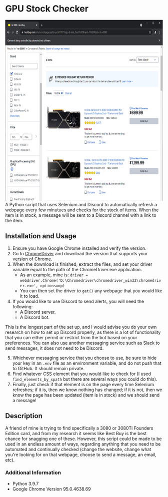 # GPU Stock Checker
<img src="https://github.com/Kfollen93/GPU-Stock-Checker/blob/main/Image.png" width="720" height="580" alt="GPU Image"></img> <br>
A Python script that uses Selenium and Discord to automatically refresh a webpage every few minutues and checks for the stock of items. When the item is in stock, a message will be sent to a Discord channel with a link to the item.
## Installation and Usage
1. Ensure you have Google Chrome installed and verify the version.
2. Go to <a href="https://chromedriver.chromium.org/downloads">ChromeDriver</a> and download the version that supports your version of Chrome.
3. When the download is finished, extract the files, and set your driver variable equal to the path of the ChromeDriver.exe application.
    * As an example, mine is: `driver = webdriver.Chrome('D:\Chromedriver\chromedriver_win32\chromedriver.exe', options=op)`
    * You can then set the driver to `get()` any webpage that you would like it to load.
4. If you would like to use Discord to send alerts, you will need the following:
    * A Discord server.
    * A Discord bot.

This is the longest part of the set up, and I would advise you do your own research on how to set up Discord properly, as there is a lot of functionality that you can either permit or restrict from the bot based on your preferences. You can also use another messaging service such as Slack to send messages, it does not need to be Discord.

5. Whichever messaging service that you choose to use, be sure to hide your key in an `.env` file as an environment variable, and do not push that to GitHub. It should remain private.
6. Find whatever CSS element that you would like to check for (I used `find_elements_by_xpath` but there are several ways you could do this).
7. Finally, just check if that element is on the page every time Selenium refreshes; if it is, then we know nothing has changed; if it is not, then we know the page has been updated (item is in stock) and we should send a message!

## Description
A friend of mine is trying to find specifically a 3080 or 3080Ti Founders Edition card, and from my research it seems like Best Buy is the best chance for snagging one of these.  However, this script could be made to be used in an endless amount of ways, regarding anything that you need to be automated and continually checked (change the website, change what you're looking for on that webpage, choose to send a message, an email, etc).

### Additional Information
* Python 3.9.7
* Google Chrome Version 95.0.4638.69
